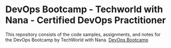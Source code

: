 # DevOps Bootcamp - Techworld with Nana - Certified DevOps Practitioner

This repository consists of the code samples, assignments, and notes for the DevOps Bootcamp by TechWorld with Nana.
[DevOps Bootcamp](https://www.techworld-with-nana.com/devops-bootcamp)

